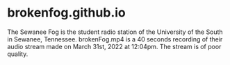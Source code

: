 # brokenfog.github.io
 The Sewanee Fog is the student radio station of the University of the South in Sewanee, Tennessee.  brokenFog.mp4 is a 40 seconds recording of their audio stream made on March 31st, 2022 at 12:04pm. The stream is of poor quality.
